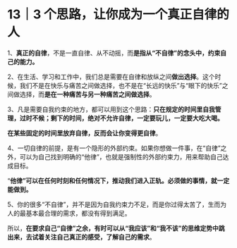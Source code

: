 # 13｜3 个思路，让你成为一个真正自律的人

1、**真正的自律**，不是一直自律、从不动摇，而**是指从“不自律”的念头中，约束自己的能力。**

2、在生活、学习和工作中，我们总是需要在自律和放纵之间**做出选择**。这个时候，我们不是在快乐与痛苦之间做选择，也不是在“长远的快乐”与“眼下的快乐”之间做选择，而**是在一种痛苦与另一种痛苦之间做选择**。

3、凡是需要自我约束的地方，都可以用到这个思路：**只在规定的时间里自我管理，过时不候；剩下的时间，绝对不允许自律，一定要玩儿，一定要大吃大喝。**

**在某些固定的时间里放弃自律，反而会让你变得更自律**。

4、一切自律的前提，是有一个隐形的外部约束。如果你想做一件事，在“自律”之外，可以为自己找到明确的“他律”，也就是强制性的外部约束力，用来帮助自己达成目标。

“**他律”可以在任何时刻和任何情况下，推动我们进入正轨。必须做的事情，就一定能做到。**

5、你的很多“不自律”，并不是因为自我约束力不足，而是你过得太苦了，生而为人的最基本最合理的需求，都没有得到满足。

所以，**在要求自己“自律”之余，有时可以从“我应该”和“我不该”的思维定势中跳出来，去试着关注自己真正的感受，了解自己的需求**。